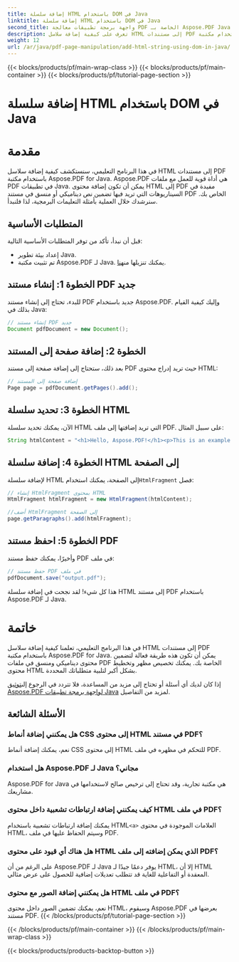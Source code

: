 ```yaml
---
title: إضافة سلسلة HTML باستخدام DOM في Java
linktitle: إضافة سلسلة HTML باستخدام DOM في Java
second_title: واجهة برمجة تطبيقات معالجة PDF الخاصة بـ Aspose.PDF Java
description: تعرف على كيفية إضافة سلاسل HTML إلى مستندات PDF باستخدام مكتبة Aspose.PDF for Java. سيوضح لك هذا الدليل خطوة بخطوة العملية مع أمثلة التعليمات البرمجية المصدرية.
weight: 12
url: /ar/java/pdf-page-manipulation/add-html-string-using-dom-in-java/
---
```


{{< blocks/products/pf/main-wrap-class >}}
{{< blocks/products/pf/main-container >}}
{{< blocks/products/pf/tutorial-page-section >}}

# إضافة سلسلة HTML باستخدام DOM في Java


# مقدمة
في هذا البرنامج التعليمي، سنستكشف كيفية إضافة سلاسل HTML إلى مستندات PDF باستخدام مكتبة Aspose.PDF for Java. Aspose.PDF هي أداة قوية للعمل مع ملفات PDF في تطبيقات Java. يمكن أن تكون إضافة محتوى HTML إلى PDF مفيدة في السيناريوهات التي تريد فيها تضمين نص ديناميكي أو منسق في مستند PDF الخاص بك. سنرشدك خلال العملية بأمثلة التعليمات البرمجية، لذا فلنبدأ.

## المتطلبات الأساسية
قبل أن نبدأ، تأكد من توفر المتطلبات الأساسية التالية:
- إعداد بيئة تطوير Java.
-  تم تثبيت مكتبة Aspose.PDF لـ Java. يمكنك تنزيلها من[هنا](https://releases.aspose.com/pdf/java/).

## الخطوة 1: إنشاء مستند PDF جديد
للبدء، تحتاج إلى إنشاء مستند PDF جديد باستخدام Aspose.PDF. وإليك كيفية القيام بذلك في Java:

```java
// إنشاء مستند PDF جديد
Document pdfDocument = new Document();
```

## الخطوة 2: إضافة صفحة إلى المستند
بعد ذلك، ستحتاج إلى إضافة صفحة إلى مستند PDF حيث تريد إدراج محتوى HTML:

```java
// إضافة صفحة إلى المستند
Page page = pdfDocument.getPages().add();
```

## الخطوة 3: تحديد سلسلة HTML
الآن، يمكنك تحديد سلسلة HTML التي تريد إضافتها إلى ملف PDF. على سبيل المثال:

```java
String htmlContent = "<h1>Hello, Aspose.PDF!</h1><p>This is an example of adding HTML content to a PDF document.</p>";
```

## الخطوة 4: إضافة سلسلة HTML إلى الصفحة
 لإضافة سلسلة HTML إلى الصفحة، يمكنك استخدام`HtmlFragment` فصل:

```java
// إنشاء HtmlFragment بمحتوى HTML
HtmlFragment htmlFragment = new HtmlFragment(htmlContent);

//أضف HtmlFragment إلى الصفحة
page.getParagraphs().add(htmlFragment);
```

## الخطوة 5: احفظ مستند PDF
وأخيرًا، يمكنك حفظ مستند PDF في ملف:

```java
// حفظ مستند PDF في ملف
pdfDocument.save("output.pdf");
```

هذا كل شيء! لقد نجحت في إضافة سلسلة HTML إلى مستند PDF باستخدام Aspose.PDF لـ Java.

# خاتمة
في هذا البرنامج التعليمي، تعلمنا كيفية إضافة سلاسل HTML إلى مستندات PDF باستخدام مكتبة Aspose.PDF for Java. يمكن أن تكون هذه طريقة فعالة لتضمين محتوى ديناميكي ومنسق في ملفات PDF الخاصة بك. يمكنك تخصيص مظهر وتخطيط محتوى HTML بشكل أكبر لتلبية متطلباتك المحددة.

 إذا كان لديك أي أسئلة أو تحتاج إلى مزيد من المساعدة، فلا تتردد في الرجوع إلى[توثيق Aspose.PDF لواجهة برمجة تطبيقات Java](https://reference.aspose.com/pdf/java/) لمزيد من التفاصيل.

## الأسئلة الشائعة

### هل يمكنني إضافة أنماط CSS إلى محتوى HTML في مستند PDF؟
   نعم، يمكنك إضافة أنماط CSS إلى محتوى HTML للتحكم في مظهره في ملف PDF.

### هل استخدام Aspose.PDF لـ Java مجاني؟
   Aspose.PDF for Java هي مكتبة تجارية، وقد تحتاج إلى ترخيص صالح لاستخدامها في مشاريعك.

### كيف يمكنني إضافة ارتباطات تشعبية داخل محتوى HTML في ملف PDF؟
   يمكنك إضافة ارتباطات تشعبية باستخدام HTML`<a>` العلامات الموجودة في محتوى HTML، وسيتم الحفاظ عليها في ملف PDF.

### هل هناك أي قيود على محتوى HTML الذي يمكن إضافته إلى ملف PDF؟
   على الرغم من أن Aspose.PDF لـ Java يوفر دعمًا جيدًا لـ HTML، إلا أن HTML المعقدة أو التفاعلية للغاية قد تتطلب تعديلات إضافية للحصول على عرض مثالي.

### هل يمكنني إضافة الصور مع محتوى HTML في ملف PDF؟
   نعم، يمكنك تضمين الصور داخل محتوى HTML، وسيقوم Aspose.PDF بعرضها في مستند PDF.
{{< /blocks/products/pf/tutorial-page-section >}}

{{< /blocks/products/pf/main-container >}}
{{< /blocks/products/pf/main-wrap-class >}}

{{< blocks/products/products-backtop-button >}}
